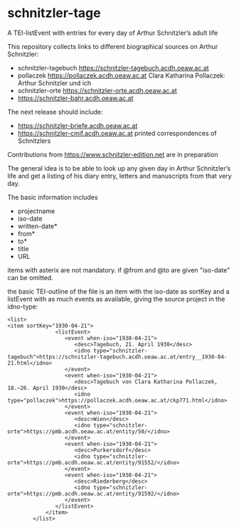 # schnitzler-tage
A TEI-listEvent with entries for every day of Arthur Schnitzler’s adult life

This repository collects links to different biographical sources on Arthur Schnitzler:
* schnitzler-tagebuch https://schnitzler-tagebuch.acdh.oeaw.ac.at
* pollaczek https://pollaczek.acdh.oeaw.ac.at Clara Katharina Pollaczek: Arthur Schnitzler und ich
* schnitzler-orte https://schnitzler-orte.acdh.oeaw.ac.at
* https://schnitzler-bahr.acdh.oeaw.ac.at

The next release should include:

* https://schnitzler-briefe.acdh.oeaw.ac.at
* https://schnitzler-cmif.acdh.oeaw.ac.at printed correspondences of Schnitzlers

Contributions from https://www.schnitzler-edition.net are in preparation

The general idea is to be able to look up any given day in Arthur Schnitzler’s life and get a listing of his diary entry, letters and manuscripts from that very day.

The basic information includes

* projectname
* iso-date
* written-date*
* from*
* to*
* title
* URL

items with asterix are not mandatory. if @from and @to are given "iso-date" can be omitted.

the basic TEI-outline of the file is an item with the iso-date as sortKey and a listEvent with as much events as available, giving the source project in the idno-type:

```
<list>
<item sortKey="1930-04-21">
               <listEvent>
                  <event when-iso="1930-04-21">
                     <desc>Tagebuch, 21. April 1930</desc>
                     <idno type="schnitzler-tagebuch">https://schnitzler-tagebuch.acdh.oeaw.ac.at/entry__1930-04-21.html</idno>
                  </event>
                  <event when-iso="1930-04-21">
                     <desc>Tagebuch von Clara Katharina Pollaczek, 18.–26. April 1930</desc>
                     <idno type="pollaczek">https://pollaczek.acdh.oeaw.ac.at/ckp771.html</idno>
                  </event>
                  <event when-iso="1930-04-21">
                     <desc>Wien</desc>
                     <idno type="schnitzler-orte">https://pmb.acdh.oeaw.ac.at/entity/50/</idno>
                  </event>
                  <event when-iso="1930-04-21">
                     <desc>Purkersdorf</desc>
                     <idno type="schnitzler-orte">https://pmb.acdh.oeaw.ac.at/entity/91552/</idno>
                  </event>
                  <event when-iso="1930-04-21">
                     <desc>Riederberg</desc>
                     <idno type="schnitzler-orte">https://pmb.acdh.oeaw.ac.at/entity/91592/</idno>
                  </event>
               </listEvent>
            </item>
        </list>    
        
